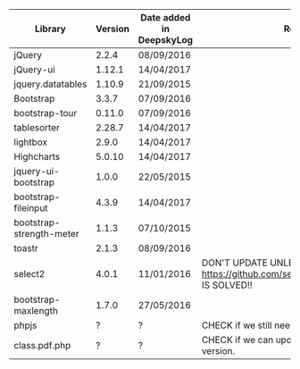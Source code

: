 | Library | Version | Date added in DeepskyLog | Remarks |
| ------- | ------- | ------------------------ | ------- |
| jQuery  | 2.2.4  | 08/09/2016 | |
| jQuery-ui | 1.12.1 | 14/04/2017 | |
| jquery.datatables | 1.10.9 | 21/09/2015 | |
| Bootstrap | 3.3.7 | 07/09/2016 | |
| bootstrap-tour | 0.11.0 | 07/09/2016 | |
| tablesorter | 2.28.7 | 14/04/2017 | |
| lightbox | 2.9.0 | 14/04/2017 | |
| Highcharts | 5.0.10 | 14/04/2017 | |
| jquery-ui-bootstrap | 1.0.0 | 22/05/2015 | |
| bootstrap-fileinput |	4.3.9 |	14/04/2017 | |
| bootstrap-strength-meter | 1.1.3 | 07/10/2015 | |
| toastr | 2.1.3 | 08/09/2016 | |
| select2 | 4.0.1 | 11/01/2016 | DON'T UPDATE UNLESS https://github.com/select2/select2/issues/3472 IS SOLVED!! |
| bootstrap-maxlength | 1.7.0 | 27/05/2016 | |
| phpjs | ? | ? | CHECK if we still need this. Remove if possible. |
| class.pdf.php | ? | ? | CHECK if we can update this to a newer version. |
